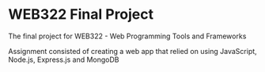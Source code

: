 # WEB322 Final Project
The final project for WEB322 - Web Programming Tools and Frameworks

Assignment consisted of creating a web app that relied on using JavaScript, Node.js, Express.js and MongoDB
